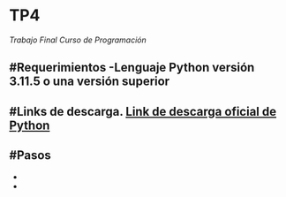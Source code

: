 # TP4
*Trabajo Final Curso de Programación*

#Requerimientos
-Lenguaje Python versión 3.11.5 o una versión superior
-
#Links de descarga.
[Link de descarga oficial de Python](https://www.python.org/downloads/)
-
#Pasos
-
-
-

#
